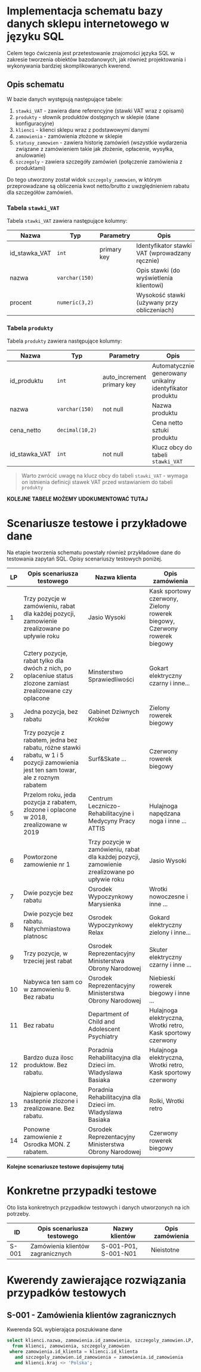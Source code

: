 # Implementacja schematu bazy danych sklepu internetowego w języku SQL

Celem tego ćwiczenia jest przetestowanie znajomości języka SQL w zakresie tworzenia obiektów bazodanowych,
jak również projektowania i wykonywania bardziej skomplikowanych kwerend.

## Opis schematu

W bazie danych występują następujące tabele:
1. `stawki_VAT` - zawiera dane referencyjne (stawki VAT wraz z opisami)
2. `produkty` - słownik produktów dostępnych w sklepie (dane konfiguracyjne)
3. `klienci` - klienci sklepu wraz z podstawowymi danymi
4. `zamowienia` - zamówienia złożone w sklepie
5. `statusy_zamowien` - zawiera historię zamówień (wszystkie wydarzenia związane z zamówieniem takie jak 
złożenie, opłacenie, wysyłka, anulowanie)
6. `szczegoly` - zawiera szczegóły zamówień (połączenie zamówienia z produktami)

Do tego utworzony został widok `szczegoly_zamowien`, w którym przeprowadzane są obliczenia kwot netto/brutto z uwzględnieniem rabatu dla szczegółów zamówień. 

### Tabela `stawki_VAT`

Tabela `stawki_VAT` zawiera następujące kolumny:

| Nazwa | Typ | Parametry | Opis |
| --- | --- | --- | --- |
| id_stawka_VAT | `int` | primary key | Identyfikator stawki VAT (wprowadzany ręcznie) |
| nazwa | `varchar(150)` | | Opis stawki (do wyświetlenia klientowi) |
| procent | `numeric(3,2)` | | Wysokość stawki (używany przy obliczeniach) |

### Tabela `produkty`

Tabela `produkty` zawiera następujące kolumny:

| Nazwa | Typ | Parametry | Opis |
| --- | --- | --- | --- |
| id_produktu | `int` | auto_increment primary key | Automatycznie generowany unikalny identyfikator produktu |
| nazwa | `varchar(150)` | not null | Nazwa produktu |
| cena_netto | `decimal(10,2)` | | Cena netto sztuki produktu |
| id_stawka_VAT | `int` | not null | Klucz obcy do tabeli `stawki_VAT` |

> Warto zwrócić uwagę na klucz obcy do tabeli `stawki_VAT` - wymaga on istnienia definicji stawek VAT przed wstawianiem do tabeli `produkty`

**KOLEJNE TABELE MOŻEMY UDOKUMENTOWAĆ TUTAJ**

# Scenariusze testowe i przykładowe dane

Na etapie tworzenia schematu powstały również przykładowe dane do testowania zapytań SQL. Opisy scenariuszy testowych poniżej.

| LP | Opis scenariusza testowego | Nazwa klienta | Opis zamówienia |
| --- | --- | --- | --- |
| 1 | Trzy pozycje w zamówieniu, rabat dla każdej pozycji, zamowienie zrealizowane po upływie roku | Jasio Wysoki | Kask sportowy czerwony, Zielony rowerek biegowy, Czerwony rowerek biegowy | 
| 2 | Cztery pozycje, rabat tylko dla dwóch z nich, po oplaceniue status zlozone zamiast zrealizowane czy oplacone| Minsterstwo Sprawiedliwości | Gokart elektryczny czarny i inne... |
| 3 | Jedna pozycja, bez rabatu | Gabinet Dziwnych Kroków | Zielony rowerek biegowy |
| 4 | Trzy  pozycje z rabatem, jedna bez rabatu, różne stawki rabatu, w 1 i 5 pozycji zamowienia jest ten sam towar, ale z roznym rabatem| Surf&Skate ... | Czerwony rowerek biegowy |
| 5 | Przelom roku, jeda pozycja z rabatem, zlozone  i oplacone w 2018, zrealizowane w 2019 | Centrum Leczniczo-Rehabilitacyjne i Medycyny Pracy ATTIS | Hulajnoga napędzana noga i inne ...|
| 6 | Powtorzone zamowienie nr 1 | Trzy pozycje w zamówieniu, rabat dla każdej pozycji, zamowienie zrealizowane po upływie roku | Jasio Wysoki | Kask sportowy czerwony, Zielony rowerek biegowy, Czerwony rowerek biegowy 
| 7 | Dwie pozycje bez rabatu | Osrodek Wypoczynkowy Marysienka | Wrotki nowoczesne i inne ... |
| 8 | Dwie pozycje bez rabatu. Natychmiastowa platnosc | Osrodek Wypoczynkowy Relax | Gokard elektryczny zielony i inne...|
| 9 | Trzy pozycje, w trzeciej jest rabat | Osrodek Reprezentacyjny Ministerstwa Obrony Narodowej | Skuter elektryczny czarny i inne ...|
|10 | Nabywca ten sam co w zamowieniu 9. Bez rabatu | Osrodek Reprezentacyjny Ministerstwa Obrony Narodowej | Niebieski rowerek biegowy i inne ...|
|11 | Bez rabatu | Department of Child and Adolescent Psychiatry | Hulajnoga elektryczna, Wrotki retro, Kask sportowy czerwony |
|12 | Bardzo duza ilosc produktow. Bez rabatu. | Poradnia Rehabilitacyjna dla Dzieci im. Wladyslawa Basiaka | Hulajnoga elektryczna, Wrotki retro, Kask sportowy czerwony |
|13 | Najpierw oplacone, nastepnie zlozone i zrealizowane. Bez rabatu. | Poradnia Rehabilitacyjna dla Dzieci im. Wladyslawa Basiaka | Rolki, Wrotki retro |
|14 | Ponowne zamowienie z Osrodka MON. Z rabatem. | Osrodek Reprezentacyjny Ministerstwa Obrony Narodowej | Czerwony rowerek biegowy|

**Kolejne scenariusze testowe dopisujemy tutaj**

# Konkretne przypadki testowe

Oto lista konkretnych przypadków testowych i danych utworzonych na ich potrzeby.

| ID | Opis scenariusza testowego | Nazwy klientów | Opis zamówienia |
| --- | --- | --- | --- | 
| S-001 | Zamówienia klientów zagranicznych | S-001-P01, S-001-N01 | Nieistotne |

# Kwerendy zawierające rozwiązania przypadków testowych

## S-001 - Zamówienia klientów zagranicznych

Kwerenda SQL wybierająca poszukiwane dane

```sql
select klienci.nazwa, zamowienia.id_zamowienia, szczegoly_zamowien.LP, szczegoly_zamowien.nazwa_produktu 
  from klienci, zamowienia, szczegoly_zamowien
 where zamowienia.id_klienta = klienci.id_klienta
   and szczegoly_zamowien.id_zamowienia = zamowienia.id_zamowienia
   and klienci.kraj <> 'Polska';
```
